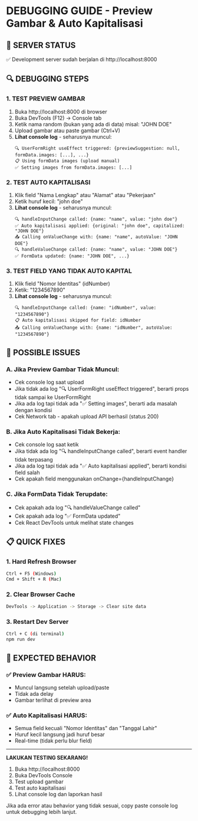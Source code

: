# DEBUGGING GUIDE - Preview Gambar & Auto Kapitalisasi

## 🚀 SERVER STATUS
✅ Development server sudah berjalan di http://localhost:8000

## 🔍 DEBUGGING STEPS

### 1. **TEST PREVIEW GAMBAR**
1. Buka http://localhost:8000 di browser
2. Buka DevTools (F12) -> Console tab
3. Ketik nama random (bukan yang ada di data) misal: "JOHN DOE"
4. Upload gambar atau paste gambar (Ctrl+V)
5. **Lihat console log** - seharusnya muncul:
   ```
   🔍 UserFormRight useEffect triggered: {previewSuggestion: null, formData.images: [...], ...}
   📋 Using formData images (upload manual)
   ✅ Setting images from formData.images: [...]
   ```

### 2. **TEST AUTO KAPITALISASI**
1. Klik field "Nama Lengkap" atau "Alamat" atau "Pekerjaan"
2. Ketik huruf kecil: "john doe"
3. **Lihat console log** - seharusnya muncul:
   ```
   🔍 handleInputChange called: {name: "name", value: "john doe"}
   ✅ Auto kapitalisasi applied: {original: "john doe", capitalized: "JOHN DOE"}
   📤 Calling onValueChange with: {name: "name", autoValue: "JOHN DOE"}
   🔍 handleValueChange called: {name: "name", value: "JOHN DOE"}
   ✅ FormData updated: {name: "JOHN DOE", ...}
   ```

### 3. **TEST FIELD YANG TIDAK AUTO KAPITAL**
1. Klik field "Nomor Identitas" (idNumber)
2. Ketik: "1234567890"
3. **Lihat console log** - seharusnya muncul:
   ```
   🔍 handleInputChange called: {name: "idNumber", value: "1234567890"}
   📋 Auto kapitalisasi skipped for field: idNumber
   📤 Calling onValueChange with: {name: "idNumber", autoValue: "1234567890"}
   ```

## 🐛 POSSIBLE ISSUES

### A. **Jika Preview Gambar Tidak Muncul:**
- Cek console log saat upload
- Jika tidak ada log "🔍 UserFormRight useEffect triggered", berarti props tidak sampai ke UserFormRight
- Jika ada log tapi tidak ada "✅ Setting images", berarti ada masalah dengan kondisi
- Cek Network tab - apakah upload API berhasil (status 200)

### B. **Jika Auto Kapitalisasi Tidak Bekerja:**
- Cek console log saat ketik
- Jika tidak ada log "🔍 handleInputChange called", berarti event handler tidak terpasang
- Jika ada log tapi tidak ada "✅ Auto kapitalisasi applied", berarti kondisi field salah
- Cek apakah field menggunakan onChange={handleInputChange}

### C. **Jika FormData Tidak Terupdate:**
- Cek apakah ada log "🔍 handleValueChange called"
- Cek apakah ada log "✅ FormData updated"
- Cek React DevTools untuk melihat state changes

## 📋 QUICK FIXES

### 1. **Hard Refresh Browser**
```bash
Ctrl + F5 (Windows)
Cmd + Shift + R (Mac)
```

### 2. **Clear Browser Cache**
```bash
DevTools -> Application -> Storage -> Clear site data
```

### 3. **Restart Dev Server**
```bash
Ctrl + C (di terminal)
npm run dev
```

## 🎯 EXPECTED BEHAVIOR

### ✅ **Preview Gambar HARUS:**
- Muncul langsung setelah upload/paste
- Tidak ada delay
- Gambar terlihat di preview area

### ✅ **Auto Kapitalisasi HARUS:**
- Semua field kecuali "Nomor Identitas" dan "Tanggal Lahir"
- Huruf kecil langsung jadi huruf besar
- Real-time (tidak perlu blur field)

---

**LAKUKAN TESTING SEKARANG!**
1. Buka http://localhost:8000
2. Buka DevTools Console
3. Test upload gambar
4. Test auto kapitalisasi
5. Lihat console log dan laporkan hasil

Jika ada error atau behavior yang tidak sesuai, copy paste console log untuk debugging lebih lanjut.
